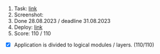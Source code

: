 1. Task: [link](https://github.com/)
2. Screenshot:
3. Done 28.08.2023 / deadline 31.08.2023
4. Deploy: [link](https://github.com/)
5. Score: 110 / 110
  - [x] Application is divided to logical modules / layers. (110/110)
